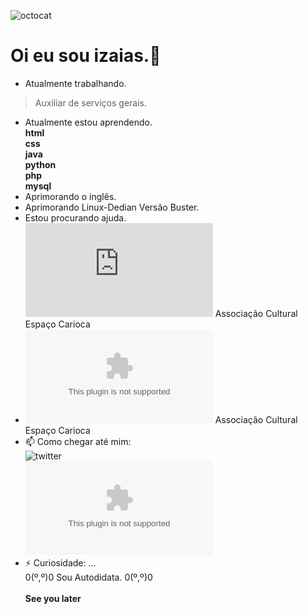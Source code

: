 ![octocat](https://user-images.githubusercontent.com/20734038/101563722-8f83ca80-39a8-11eb-9433-952665d2ffab.png)

# Oi eu sou izaias.👋<br />

- Atualmente trabalhando.<br/>
 > Auxiliar de serviços gerais.<br/>
- Atualmente estou aprendendo.<br/>
**html<br/>
css<br/>
java<br/>
python<br/>
php<br/>
mysql**<br/>
- Aprimorando o inglês.<br/>
- Aprimorando Linux-Dedian Versão Buster.<br/>
- Estou procurando ajuda.<br/>
 ![site](https://associacaoculturalespacocarioca.000webhostapp.com/index.html) Associação Cultural Espaço Carioca<br/>
- ![google mail](aculturalespacocarioca@gmail.com) Associação Cultural Espaço Carioca<br/>
- 📫 Como chegar até mim:<br/>
  ![twitter](https://twitter.com/linuxblack)<br/>
  ![google mail](zambelestar@gmail.com)<br />
- ⚡ Curiosidade: ...<br/>
  0(º,º)0 Sou Autodidata. 0(º,º)0<br /><br />
**See you later**
 
